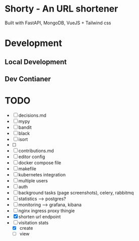 # Shorty - An URL shortener
Built with FastAPI, MongoDB, VueJS + Tailwind css

# Development
## Local Development

## Dev Contianer


# TODO
- [ ] decisions.md
- [ ] mypy
- [ ] bandit
- [ ] black
- [ ] isort
- [ ] 
- [ ] contributions.md
- [ ] editor config
- [ ] docker compose file
- [ ] makefile
- [ ] kubernetes integration
- [ ] multiple users
- [ ] auth
- [ ] background tasks (page screenshots), celery, rabbitmq
- [ ] statistics --> postgres?
- [ ] monitoring --> grafana, kibana
- [ ] nginx ingress proxy thingie
- [x] shorten url endpoint
- [ ] visitation stats
  - [x] create
  - [ ] view